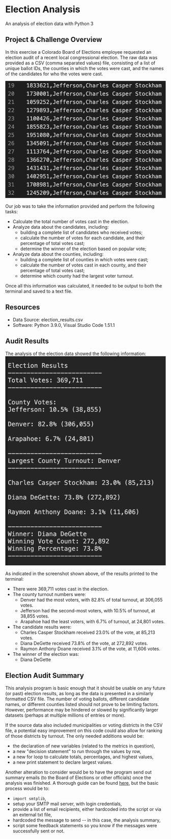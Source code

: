 # Election Analysis
An analysis of election data with Python 3

## Project & Challenge Overview
In this exercise a Colorado Board of Elections employee requested an election audit of a recent local congressional election. The raw data was provided as a CSV (comma separated values) file, consisting of a list of unique ballot IDs, the counties in which the votes were cast, and the names of the candidates for who the votes were cast.

![Raw Election Data in CSV format](analysis/election_results_csv.png)

Our job was to take the information provided and perform the following tasks:
- Calculate the total number of votes cast in the election.
- Analyze data about the candidates, including:
    - building a complete list of candidates who received votes;
    - calculate the number of votes for each candidate, and their percentage of total votes cast;
    - determine the winner of the election based on popular vote;
- Analyze data about the counties, including:
    - building a complete list of counties in which votes were cast;
    - calculate the number of votes cast in each county, and their percentage of total votes cast;
    - determine which county had the largest voter turnout.

Once all this information was calculated, it needed to be output to both the terminal and saved to a text file.

## Resources
- Data Source: election_results.csv
- Software: Python 3.9.0, Visual Studio Code 1.51.1

## Audit Results
The analysis of the election data showed the following information:
![Election Results as printed to the Terminal](analysis/election_results_terminal.png)

As indicated in the screenshot shown above, of the results printed to the terminal:
- There were 369,711 votes cast in the election.
- The county turnout numbers were:
    - Denver had the most voters, with 82.8% of total turnout, at 306,055 votes.
    - Jefferson had the second-most voters, with 10.5% of turnout, at 38,855 votes.
    - Arapahoe had the least voters, with 6.7% of turnout, at 24,801 votes.
- The candidate results were:
    - Charles Casper Stockham received 23.0% of the vote, at 85,213 votes.
    - Diana DeGette received 73.8% of the vote, at 272,892 votes.
    - Raymon Anthony Doane received 3.1% of the vote, at 11,606 votes.
- The winner of the election was:
    - Diana DeGette

## Election Audit Summary
This analysis program is basic enough that it should be usable on any future (or past) election results, as long as the data is presented in a similarly formatted CSV file. The number of voting ballots, different candidate names, or different counties listed should not prove to be limiting factors. However, performance may be hindered or slowed by significantly larger datasets (perhaps at multiple millions of entries or more).

If the source data also included municipalities or voting districts in the CSV file, a potential easy improvement on this code could also allow for ranking of those districts by turnout. The only needed additions would be:
- the declaration of new variables (related to the metrics in question),
- a new "decision statement" to run through the values by row,
- a new for loop to calculate totals, percentages, and highest values,
- a new print statement to declare largest values.

Another alteration to consider would be to have the program send out summary emails (to the Board of Elections or other officials) once the analysis was finished. A thorough guide can be found [here](https://thepythonguru.com/sending-emails-in-python-tutorial-with-code-examples/), but the basic process would be to:
- `import smtplib`,
- setup your SMTP mail server, with login credentials,
- provide a list of email recipients, either hardcoded into the script or via an external txt file,
- hardcoded the message to send -- in this case, the analysis summary,
- script some feedback statements so you know if the messages were successfully sent or not.

